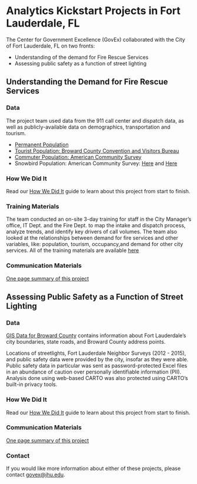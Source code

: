 # Analytics Kickstart Projects in Fort Lauderdale, FL

The Center for Government Excellence (GovEx) collaborated with the City of Fort Lauderdale, FL on two fronts:
* Understanding of the demand for Fire Rescue Services
* Assessing public safety as a function of street lighting

## Understanding the Demand for Fire Rescue Services 

### Data
The project team used data from the 911 call center and dispatch data, as well as publicly-available data on demographics, transportation and tourism. 
* [Permanent Population](www.bebr.ufl.edu/population/data)
* [Tourist Population: Broward County Convention and Visitors Bureau](http://sunny.org/vital-stats/)
* [Commuter Population: American Community Survey](http://onthemap.ces.census.gov/)
* Snowbird Population: American Community Survey: [Here](http://factfinder.census.gov/bkmk/table/1.0/en/ACS/15_1YR/S1101/1600000US1224000) and [Here](http://factfinder.census.gov/bkmk/table/1.0/en/ACS/15_1YR/B25004/1600000US1224000)

### How We Did It
Read our [How We Did It](https://docs.google.com/document/d/18lVYPaC9WvC0BVh2I9HAG6ms6glkWSR7TlYbrkBqxd4/edit?usp=sharing) guide to learn about this project from start to finish.

### Training Materials
The team conducted an on-site 3-day training for staff in the City Manager’s office, IT Dept. and the Fire Dept. to map the intake and dispatch process, analyze trends, and identify key drivers of call volumes. The team also looked at the relationships between demand for fire services and other variables, like: population, tourism, occupancy,and demand for other city services. All of the training materials are available [here](https://docs.google.com/presentation/d/1IfwyClQRiI6h2iRpG61binkWdw03AGsrcsarV0HP3IM/edit?usp=sharing)

### Communication Materials
[One page summary of this project](https://drive.google.com/file/d/0B9eOOc60hbhLaUdyb3FrcFgwZnM/view?usp=sharing)

## Assessing Public Safety as a Function of Street Lighting

### Data
[GIS Data for Broward County](http://gis.broward.org/GISData.htm) contains information about Fort Lauderdale’s city boundaries, state roads, and Broward County address points.

Locations of streetlights, Fort Lauderdale Neighbor Surveys (2012 - 2015), and public safety data were provided by the city, insofar as they were able. Public safety data in particular was sent as password-protected Excel files in an abundance of caution over personally identifiable information (PII). Analysis done using web-based CARTO was also protected using CARTO’s built-in privacy tools. 

### How We Did It
Read our [How We Did It](https://docs.google.com/document/d/1IChajuJ14C9DXaPCp7wR7JKZakl9OTJmufwj404X4mQ/edit?usp=sharing) guide to learn about this project from start to finish.

### Communication Materials
[One page summary of this project](https://drive.google.com/file/d/0B9eOOc60hbhLek9MSTZTeUc4LWs/view?usp=sharing)

### Contact
If you would like more information about either of these projects, please contact govex@jhu.edu.
